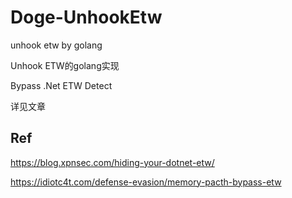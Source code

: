 # Doge-UnhookEtw
unhook etw by golang

Unhook ETW的golang实现

Bypass .Net ETW Detect

详见文章
## Ref
https://blog.xpnsec.com/hiding-your-dotnet-etw/

https://idiotc4t.com/defense-evasion/memory-pacth-bypass-etw
